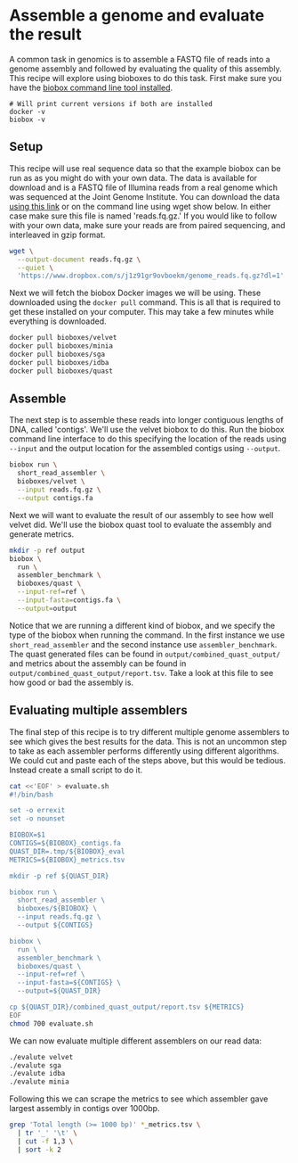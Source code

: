 # Assemble a genome and evaluate the result

A common task in genomics is to assemble a FASTQ file of reads into a genome
assembly and followed by evaluating the quality of this assembly. This recipe
will explore using bioboxes to do this task. First make sure you have the
[biobox command line tool installed][install].

[install]: /docs/how-to-install/

~~~ SHELL
# Will print current versions if both are installed
docker -v
biobox -v
~~~

## Setup

This recipe will use real sequence data so that the example biobox can be run
as as you might do with your own data. The data is available for download and
is a FASTQ file of Illumina reads from a real genome which was sequenced at the
Joint Genome Institute. You can download the data [using this link][link] or on
the command line using wget show below. In either case make sure this file is
named 'reads.fq.gz.' If you would like to follow with your own data, make sure
your reads are from paired sequencing, and interleaved in gzip format.

[link]: https://www.dropbox.com/s/uxgn6cqngctqv74/reads.fq.gz?dl=1

~~~ bash
wget \
  --output-document reads.fq.gz \
  --quiet \
  'https://www.dropbox.com/s/j1z91gr9ovboekm/genome_reads.fq.gz?dl=1'
~~~

Next we will fetch the biobox Docker images we will be using. These downloaded
using the `docker pull` command. This is all that is required to get these
installed on your computer. This may take a few minutes while everything is
downloaded.

~~~ bash
docker pull bioboxes/velvet
docker pull bioboxes/minia
docker pull bioboxes/sga
docker pull bioboxes/idba
docker pull bioboxes/quast
~~~

## Assemble

The next step is to assemble these reads into longer contiguous lengths of DNA,
called 'contigs'. We'll use the velvet biobox to do this. Run the biobox
command line interface to do this specifying the location of the reads using
`--input` and the output location for the assembled contigs using `--output`.

~~~ bash
biobox run \
  short_read_assembler \
  bioboxes/velvet \
  --input reads.fq.gz \
  --output contigs.fa
~~~

Next we will want to evaluate the result of our assembly to see how well velvet
did. We'll use the biobox quast tool to evaluate the assembly and generate
metrics.

~~~ bash
mkdir -p ref output
biobox \
  run \
  assembler_benchmark \
  bioboxes/quast \
  --input-ref=ref \
  --input-fasta=contigs.fa \
  --output=output
~~~

Notice that we are running a different kind of biobox, and we specify the type
of the biobox when running the command. In the first instance we use
`short_read_assembler` and the second instance use `assembler_benchmark`. The
quast generated files can be found in `output/combined_quast_output/` and
metrics about the assembly can be found in
`output/combined_quast_output/report.tsv`. Take a look at this file to see how
good or bad the assembly is.

## Evaluating multiple assemblers

The final step of this recipe is to try different multiple genome assemblers to
see which gives the best results for the data. This is not an uncommon step to
take as each assembler performs differently using different algorithms. We
could cut and paste each of the steps above, but this would be tedious. Instead
create a small script to do it.

~~~ bash
cat <<'EOF' > evaluate.sh
#!/bin/bash

set -o errexit
set -o nounset

BIOBOX=$1
CONTIGS=${BIOBOX}_contigs.fa
QUAST_DIR=.tmp/${BIOBOX}_eval
METRICS=${BIOBOX}_metrics.tsv

mkdir -p ref ${QUAST_DIR}

biobox run \
  short_read_assembler \
  bioboxes/${BIOBOX} \
  --input reads.fq.gz \
  --output ${CONTIGS}

biobox \
  run \
  assembler_benchmark \
  bioboxes/quast \
  --input-ref=ref \
  --input-fasta=${CONTIGS} \
  --output=${QUAST_DIR}

cp ${QUAST_DIR}/combined_quast_output/report.tsv ${METRICS}
EOF
chmod 700 evaluate.sh
~~~

We can now evaluate multiple different assemblers on our read data:

~~~ bash
./evalute velvet
./evalute sga
./evalute idba
./evalute minia
~~~

Following this we can scrape the metrics to see which assembler gave largest
assembly in contigs over 1000bp.

~~~ bash
grep 'Total length (>= 1000 bp)' *_metrics.tsv \
  | tr '_' '\t' \
  | cut -f 1,3 \
  | sort -k 2
~~~

